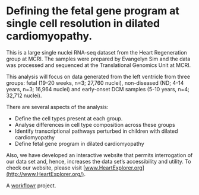 # Defining the fetal gene program at single cell resolution in dilated cardiomyopathy. 

This is a large single nuclei RNA-seq dataset from the Heart Regeneration group at MCRI. The samples were prepared by Evangelyn Sim and the data was processed and sequenced at the Translational Genomics Unit at MCRI.

This analysis will focus on data generated from the left ventricle from three groups: fetal (19-20 weeks, n=3; 27,760 nuclei), non-diseased (ND; 4-14 years, n=3; 16,964 nuclei) and early-onset DCM samples (5-10 years, n=4; 32,712 nuclei). 

There are several aspects of the analysis:
* Define the cell types present at each group.
* Analyse differences in cell type composition across these groups
* Identify transcriptional pathways perturbed in children with dilated cardiomyopathy
* Define fetal gene program in dilated cardiomyopathy 

Also, we have developed an interactive website that permits interrogation of our data set and, hence, increases the data set’s accessibility and utility. To check our website, please visit [www.HeartExplorer.org](http://www.HeartExplorer.org/).

A [workflowr][] project.

[workflowr]: https://github.com/workflowr/workflowr
